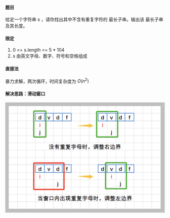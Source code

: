 #### 题目
给定一个字符串 s ，请你找出其中不含有重复字符的 最长子串。输出该 最长子串 及其长度。
#### 限定
1. 0 <= s.length <= 5 * 104
2. s 由英文字母、数字、符号和空格组成

#### 直接法

暴力求解，两次循环，时间复杂度为 $O(n^2)$

#### 解决思路：滑动窗口

![123](fig_1.png)